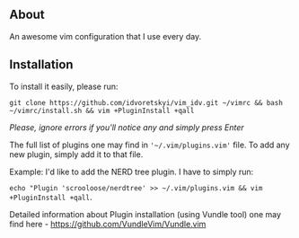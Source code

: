 ## About 

An awesome vim configuration that I use every day.

## Installation

To install it easily, please run:

`git clone https://github.com/idvoretskyi/vim_idv.git ~/vimrc && bash
~/vimrc/install.sh && vim +PluginInstall +qall`

_Please, ignore errors if you'll notice any and simply press Enter_

The full list of plugins one may find in `'~/.vim/plugins.vim'` file. To add any
new plugin, simply add it to that file.

Example: I'd like to add the NERD tree plugin.
I have to simply run:

`echo "Plugin 'scrooloose/nerdtree' >> ~/.vim/plugins.vim && vim +PluginInstall +qall`.

Detailed information about Plugin installation (using Vundle tool) one may find here -
https://github.com/VundleVim/Vundle.vim
